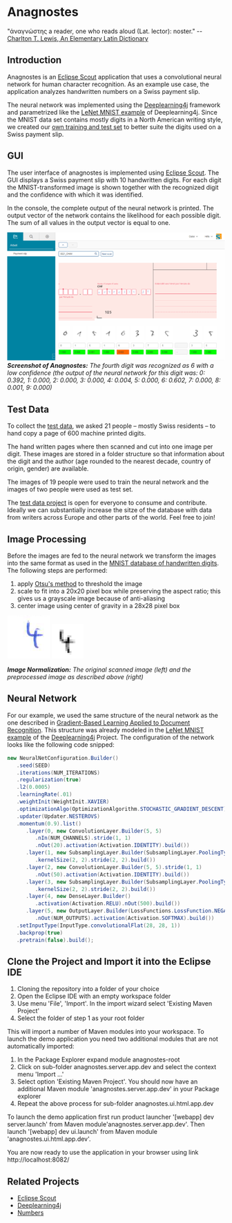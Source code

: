 # Anagnostes
"ἀναγνώστης a reader, one who reads aloud (Lat. lector): noster." -- [Charlton T. Lewis, An Elementary Latin Dictionary](http://www.perseus.tufts.edu/hopper/text?doc=Perseus:text:1999.04.0060:entry=anagnostes)

## Introduction
Anagnostes is an [Eclipse Scout](http://www.eclipse.org/scout/) application that uses a convolutional neural network for human character recognition. As an example use case, the application analyzes handwritten numbers on a Swiss payment slip. 

The neural network was implemented using the [Deeplearning4j](https://deeplearning4j.org/) framework and parametrized like the [LeNet MNIST example](https://github.com/deeplearning4j/dl4j-examples/blob/master/dl4j-examples/src/main/java/org/deeplearning4j/examples/convolution/LenetMnistExample.java) of Deeplearning4j. Since the MNIST data set contains mostly digits in a North American writing style, we created our [own training and test set](https://github.com/kensanata/numbers) to better suite the digits used on a Swiss payment slip.

## GUI

The user interface of anagnostes is implemented using [Eclipse Scout](http://www.eclipse.org/scout/). The GUI displays a Swiss payment slip with 10 handwritten digits. For each digit the MNIST-transformed image is shown together with the recognized digit and the confidence with which it was identified.

In the console, the complete output of the neural network is printed. The output vector of the network contains the likelihood for each possible digit. The sum of all values in the output vector is equal to one.

![Screenshot](/doc/screenshot_02.png)
***Screenshot of Anagnostes:***
*The fourth digit was recognized as 6 with a low confidence (the output of the neural network for this digit was: 0: 0.392, 1: 0.000, 2: 0.000, 3: 0.000, 4: 0.004, 5: 0.000, 6: 0.602, 7: 0.000, 8: 0.001, 9: 0.000)*

## Test Data

To collect the [test data](https://github.com/kensanata/numbers), we asked 21 people – mostly Swiss residents – to hand copy a page of 600 machine printed digits. 

The hand written pages where then scanned and cut into one image per digit. These images are stored in a 
folder structure so that information about the digit and the author (age rounded to the nearest decade, country of origin, gender) are available.

The images of 19 people were used to train the neural network and the images of two people were used as test set.

The [test data project](https://github.com/kensanata/numbers) is open for everyone to consume and contribute. Ideally we can substantially increase the sitze of the database with data from writers across Europe and other parts of the world. Feel free to join!

## Image Processing

Before the images are fed to the neural network we transform the images into the same format as used in the [MNIST database of handwritten digits](http://yann.lecun.com/exdb/mnist/). 
The following steps are performed:

1. apply [Otsu's method](https://en.wikipedia.org/wiki/Otsu%27s_method) to threshold the image
2. scale to fit into a 20x20 pixel box while preserving the aspect ratio; this gives us a grayscale image because of anti-aliasing
3. center image using center of gravity in a 28x28 pixel box

![Scanned image](/doc/number-470.png) ![Normalized image](/doc/number-470.normalized.png)

***Image Normalization:***
*The original scanned image (left) and the preprocessed image as described above (right)*

## Neural Network

For our example, we used the same structure of the neural network as the one described in [Gradient-Based Learning Applied to Document Recognition](http://yann.lecun.com/exdb/publis/pdf/lecun-01a.pdf). This structure was already modeled in the  [LeNet MNIST example](https://github.com/deeplearning4j/dl4j-examples/blob/master/dl4j-examples/src/main/java/org/deeplearning4j/examples/convolution/LenetMnistExample.java) of the [Deeplearning4j](https://deeplearning4j.org/) Project. The configuration of the network looks like the following code snipped:

```java
new NeuralNetConfiguration.Builder()
   .seed(SEED)
   .iterations(NUM_ITERATIONS)
   .regularization(true)
   .l2(0.0005)
   .learningRate(.01)
   .weightInit(WeightInit.XAVIER)
   .optimizationAlgo(OptimizationAlgorithm.STOCHASTIC_GRADIENT_DESCENT)
   .updater(Updater.NESTEROVS)
   .momentum(0.9).list()
      .layer(0, new ConvolutionLayer.Builder(5, 5)
         .nIn(NUM_CHANNELS).stride(1, 1)
         .nOut(20).activation(Activation.IDENTITY).build())
      .layer(1, new SubsamplingLayer.Builder(SubsamplingLayer.PoolingType.MAX)
         .kernelSize(2, 2).stride(2, 2).build())
      .layer(2, new ConvolutionLayer.Builder(5, 5).stride(1, 1)
         .nOut(50).activation(Activation.IDENTITY).build())
      .layer(3, new SubsamplingLayer.Builder(SubsamplingLayer.PoolingType.MAX)
         .kernelSize(2, 2).stride(2, 2).build())
      .layer(4, new DenseLayer.Builder()
         .activation(Activation.RELU).nOut(500).build())
      .layer(5, new OutputLayer.Builder(LossFunctions.LossFunction.NEGATIVELOGLIKELIHOOD)
         .nOut(NUM_OUTPUTS).activation(Activation.SOFTMAX).build())
   .setInputType(InputType.convolutionalFlat(28, 28, 1))
   .backprop(true)
   .pretrain(false).build();
```

## Clone the Project and Import it into the Eclipse IDE

1. Cloning the repository into a folder of your choice
2. Open the Eclipse IDE with an empty workspace folder
3. Use menu 'File', 'Import'. In the import wizard select 'Existing Maven Project'
4. Select the folder of step 1 as your root folder

This will import a number of Maven modules into your workspace. To launch the demo application you need two additional modules that are not automatically imported:

1. In the Package Explorer expand module anagnostes-root
2. Click on sub-folder anagnostes.server.app.dev and select the context menu 'Import ...'
3. Select option 'Existing Maven Project'. You should now have an additional Maven module 'anagnostes.server.app.dev' in your Package explorer
4. Repeat the above process for sub-folder anagnostes.ui.html.app.dev

To launch the demo application first run product launcher '[webapp] dev server.launch' from Maven module'anagnostes.server.app.dev'. Then launch '[webapp] dev ui.launch' from Maven module 'anagnostes.ui.html.app.dev'.

You are now ready to use the application in your browser using link http://localhost:8082/

## Related Projects
* [Eclipse Scout](http://www.eclipse.org/scout/)
* [Deeplearning4j](https://deeplearning4j.org/)
* [Numbers](https://github.com/kensanata/numbers)
